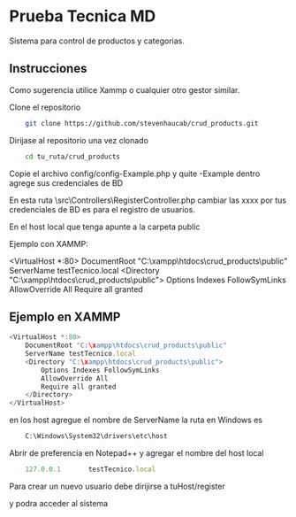 
# Prueba Tecnica MD

Sistema para control de productos y categorias.
## Instrucciones

Como sugerencia utilice Xammp o cualquier otro gestor similar.

Clone el repositorio

```bash
    git clone https://github.com/stevenhaucab/crud_products.git
```

Dirijase al repositorio una vez clonado

```bash
    cd tu_ruta/crud_products
```

Copie el archivo config/config-Example.php y quite -Example dentro agrege sus credenciales de BD

En esta ruta \src\Controllers\RegisterController.php
cambiar las xxxx por tus credenciales de BD es para el registro de usuarios.

En el host local que tenga apunte a la carpeta public 

Ejemplo con XAMMP: 

<VirtualHost *:80>
    DocumentRoot "C:\xampp\htdocs\crud_products\public"
    ServerName testTecnico.local
    <Directory "C:\xampp\htdocs\crud_products\public">
        Options Indexes FollowSymLinks
        AllowOverride All
        Require all granted
    </Directory>
</VirtualHost>
## Ejemplo en XAMMP

```javascript
<VirtualHost *:80>
    DocumentRoot "C:\xampp\htdocs\crud_products\public"
    ServerName testTecnico.local
    <Directory "C:\xampp\htdocs\crud_products\public">
        Options Indexes FollowSymLinks
        AllowOverride All
        Require all granted
    </Directory>
</VirtualHost>
```
en los host agregue el nombre de ServerName la ruta en Windows es 
```javascript
	C:\Windows\System32\drivers\etc\host
```
Abrir de preferencia en Notepad++ y agregar el nombre del host local

```javascript
	127.0.0.1   	testTecnico.local
```

Para crear un nuevo usuario debe dirijirse a tuHost/register 

y podra acceder al sistema
